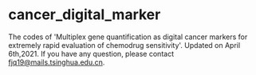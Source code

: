 # cancer_digital_marker
The codes of 'Multiplex gene quantification as digital cancer markers for extremely rapid evaluation of chemodrug sensitivity'.
Updated on April 6th,2021.
If you have any question, please contact fjq19@mails.tsinghua.edu.cn.
